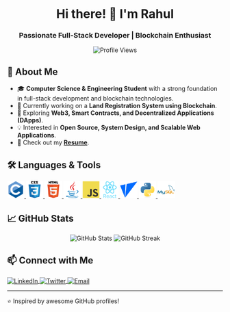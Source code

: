 <h1 align="center">Hi there! 👋 I'm Rahul</h1>
<h3 align="center">Passionate Full-Stack Developer | Blockchain Enthusiast</h3>

<p align="center">
  <img src="https://komarev.com/ghpvc/?username=rahul&label=Profile%20Views&color=0e75b6&style=flat" alt="Profile Views" />
</p>

## 🚀 About Me
- 🎓 **Computer Science & Engineering Student** with a strong foundation in full-stack development and blockchain technologies.
- 🔗 Currently working on a **Land Registration System using Blockchain**.
- 🌱 Exploring **Web3, Smart Contracts, and Decentralized Applications (DApps)**.
- 💡 Interested in **Open Source, System Design, and Scalable Web Applications**.
- 📄 Check out my **[Resume](https://www.canva.com/design/DAGYmOnz194/9pUN4apfIEPswSdaico74Q/view?utm_content=DAGYmOnz194&utm_campaign=designshare&utm_medium=link2&utm_source=uniquelinks&utlId=hecc596856e)**.

## 🛠️ Languages & Tools

<p align="left">
  <a href="https://www.cprogramming.com/" target="_blank" rel="noreferrer">
    <img src="https://raw.githubusercontent.com/devicons/devicon/master/icons/c/c-original.svg" alt="C" width="40" height="40"/>
  </a>
  <a href="https://www.w3schools.com/css/" target="_blank" rel="noreferrer">
    <img src="https://raw.githubusercontent.com/devicons/devicon/master/icons/css3/css3-original-wordmark.svg" alt="CSS3" width="40" height="40"/>
  </a>
  <a href="https://www.w3.org/html/" target="_blank" rel="noreferrer">
    <img src="https://raw.githubusercontent.com/devicons/devicon/master/icons/html5/html5-original-wordmark.svg" alt="HTML5" width="40" height="40"/>
  </a>
  <a href="https://www.java.com" target="_blank" rel="noreferrer">
    <img src="https://raw.githubusercontent.com/devicons/devicon/master/icons/java/java-original.svg" alt="Java" width="40" height="40"/>
  </a>
  <a href="https://developer.mozilla.org/en-US/docs/Web/JavaScript" target="_blank" rel="noreferrer">
    <img src="https://raw.githubusercontent.com/devicons/devicon/master/icons/javascript/javascript-original.svg" alt="JavaScript" width="40" height="40"/>
  </a>
  <a href="https://reactjs.org/" target="_blank" rel="noreferrer">
    <img src="https://raw.githubusercontent.com/devicons/devicon/master/icons/react/react-original-wordmark.svg" alt="React" width="40" height="40"/>
  </a>
  <a href="https://vitejs.dev/" target="_blank" rel="noreferrer">
    <img src="https://raw.githubusercontent.com/devicons/devicon/master/icons/vite/vite-original.svg" alt="Vite" width="40" height="40"/>
  </a>
  <a href="https://www.python.org" target="_blank" rel="noreferrer">
    <img src="https://raw.githubusercontent.com/devicons/devicon/master/icons/python/python-original.svg" alt="Python" width="40" height="40"/>
  </a>
  <a href="https://www.mysql.com/" target="_blank" rel="noreferrer">
    <img src="https://raw.githubusercontent.com/devicons/devicon/master/icons/mysql/mysql-original-wordmark.svg" alt="MySQL" width="40" height="40"/>
  </a>
</p>

## 📈 GitHub Stats
<p align="center">
  <img src="https://github-readme-stats.vercel.app/api?username=rahul&show_icons=true&theme=tokyonight" alt="GitHub Stats" />
  <img src="https://github-readme-streak-stats.herokuapp.com/?user=rahul&theme=tokyonight" alt="GitHub Streak" />
</p>

## 📫 Connect with Me
<p align="left">
  <a href="https://www.linkedin.com/in/your-linkedin/" target="_blank">
    <img align="center" src="https://img.shields.io/badge/LinkedIn-blue?style=for-the-badge&logo=linkedin&logoColor=white" alt="LinkedIn"/>
  </a>
  <a href="https://twitter.com/your-twitter/" target="_blank">
    <img align="center" src="https://img.shields.io/badge/Twitter-blue?style=for-the-badge&logo=twitter&logoColor=white" alt="Twitter"/>
  </a>
  <a href="mailto:your-email@gmail.com" target="_blank">
    <img align="center" src="https://img.shields.io/badge/Gmail-red?style=for-the-badge&logo=gmail&logoColor=white" alt="Email"/>
  </a>
</p>

---
⭐️ Inspired by awesome GitHub profiles!
